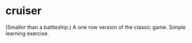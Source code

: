 cruiser
=======

(Smaller than a battleship.)  A one row version of the classic game.  Simple learning exercise.
